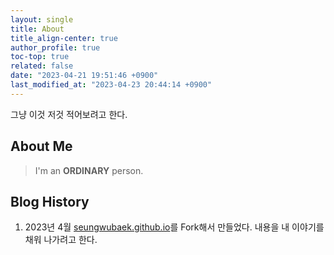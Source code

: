 ```yaml
---
layout: single
title: About
title_align-center: true
author_profile: true
toc-top: true
related: false
date: "2023-04-21 19:51:46 +0900"
last_modified_at: "2023-04-23 20:44:14 +0900"
---
```


그냥 이것 저것 적어보려고 한다.

## About Me

> I'm an **ORDINARY** person.

## Blog History

1. 2023년 4월 [seungwubaek.github.io](https://seungwubaek.github.io/)를 Fork해서 만들었다. 내용을 내 이야기를 채워 나가려고 한다.

